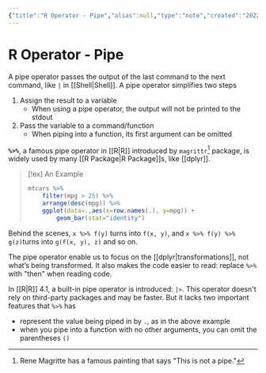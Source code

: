 ```yaml
---
{"title":"R Operator - Pipe","alias":null,"type":"note","created":"2022-09-24T17:51:22","modified":"2022-09-25T01:23:45","dg-publish":true,"sup":["[[R Operator]]"],"state":"done","related":["[[dplyr\|dplyr]]"],"permalink":"/r-operator-pipe/","dgPassFrontmatter":true,"updated":"2022-09-25T01:23:45"}
---
```



# R Operator - Pipe

A pipe operator passes the output of the last command to the next command, like `|` in [[Shell\|Shell]]. A pipe operator simplifies two steps

1. Assign the result to a variable
    - When using a pipe operator, the output will not be printed to the stdout
2. Pass the variable to a command/function
    - When piping into a function, its first argument can be omitted

**`%>%`**, a famous pipe operator in [[R\|R]] introduced by `magrittr`[^1] package, is widely used by many [[R Package\|R Package]]s, like [[dplyr]].

[^1]: Rene Magritte has a famous painting that says "This is not a pipe."

> [!ex] An Example
>
> ```r
> mtcars %>% 
>     filter(mpg > 25) %>%
>     arrange(desc(mpg)) %>%
>     ggplot(data=.,aes(x=row.names(.), y=mpg)) +
>         geom_bar(stat="identity")
> ```
>

Behind the scenes, `x %>% f(y)` turns into `f(x, y)`, and `x %>% f(y) %>% g(z)`turns into `g(f(x, y), z)` and so on.

The pipe operator enable us to focus on the [[dplyr\|transformations]], not what’s being transformed. It also makes the code easier to read: replace `%>%` with "then" when reading code.

In [[R\|R]] 4.1, a built-in pipe operator is introduced: `|>`. This operator doesn't rely on third-party packages and may be faster. But it lacks two important features that `%>%` has

- represent the value being piped in by `.`, as in the above example
- when you pipe into a function with no other arguments, you can omit the parentheses `()`
